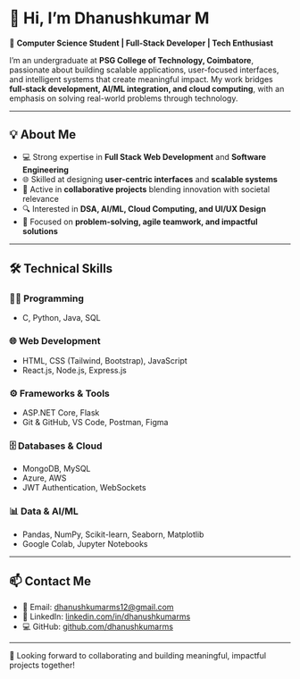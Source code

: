 # 👋 Hi, I’m Dhanushkumar M  

🚀 **Computer Science Student | Full-Stack Developer | Tech Enthusiast**  

I’m an undergraduate at **PSG College of Technology, Coimbatore**, passionate about building scalable applications, user-focused interfaces, and intelligent systems that create meaningful impact. My work bridges **full-stack development, AI/ML integration, and cloud computing**, with an emphasis on solving real-world problems through technology.  

---

## 💡 About Me  
- 💻 Strong expertise in **Full Stack Web Development** and **Software Engineering**  
- 🌐 Skilled at designing **user-centric interfaces** and **scalable systems**  
- 🤝 Active in **collaborative projects** blending innovation with societal relevance  
- 🔍 Interested in **DSA, AI/ML, Cloud Computing, and UI/UX Design**  
- 🎯 Focused on **problem-solving, agile teamwork, and impactful solutions**  

---

## 🛠️ Technical Skills  

### 🧑‍💻 Programming  
- C, Python, Java, SQL  

### 🌐 Web Development  
- HTML, CSS (Tailwind, Bootstrap), JavaScript  
- React.js, Node.js, Express.js  

### ⚙️ Frameworks & Tools  
- ASP.NET Core, Flask  
- Git & GitHub, VS Code, Postman, Figma  

### 🗄️ Databases & Cloud  
- MongoDB, MySQL  
- Azure, AWS  
- JWT Authentication, WebSockets  

### 📊 Data & AI/ML  
- Pandas, NumPy, Scikit-learn, Seaborn, Matplotlib  
- Google Colab, Jupyter Notebooks  


---

## 📫 Contact Me

- 📧 Email: [dhanushkumarms12@gmail.com](mailto:dhanushkumarms12@gmail.com)  
- 💼 LinkedIn: [linkedin.com/in/dhanushkumarms](https://www.linkedin.com/in/dhanushkumarms/)  
- 💻 GitHub: [github.com/dhanushkumarms](https://github.com/dhanushkumarms)  

---

🎯 Looking forward to collaborating and building meaningful, impactful projects together!
